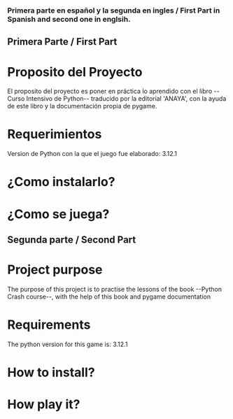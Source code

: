 ### Primera parte en español y la segunda en ingles / First Part in Spanish and second one in englsih.

## Primera Parte / First Part

# Proposito del Proyecto

El proposito del proyecto es poner en práctica lo aprendido con el libro --Curso Intensivo de Python-- traducido por la editorial 'ANAYA',
con la ayuda de este libro y la documentación propia de pygame. 

# Requerimientos
Version de Python con la que el juego fue elaborado: 3.12.1
# ¿Como instalarlo? 
# ¿Como se juega?

## Segunda parte / Second Part

# Project purpose

The purpose of this project is to practise the lessons of the book --Python Crash course--,
with the help of this book and pygame documentation

# Requirements
The python version for this game is: 3.12.1
# How to install?
# How play it?